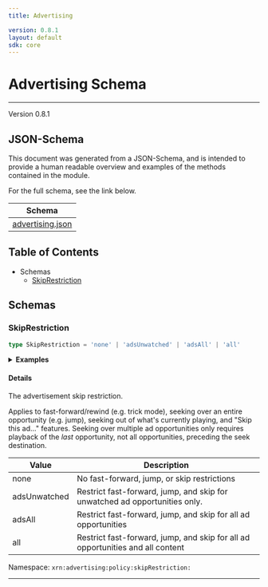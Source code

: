 ```yaml
---
title: Advertising

version: 0.8.1
layout: default
sdk: core
---
```

# Advertising Schema
---
Version 0.8.1


## JSON-Schema
This document was generated from a JSON-Schema, and is intended to provide a human readable overview and examples of the methods contained in the module.

For the full schema, see the link below.

| Schema |
|--------|
| [advertising.json](https://github.com/rdkcentral/firebolt-openrpc/blob/feature/badger-parity/src/schemas/advertising.json) |

## Table of Contents
 
 - Schemas
    - [SkipRestriction](#skiprestriction)


## Schemas

### SkipRestriction

```typescript
type SkipRestriction = 'none' | 'adsUnwatched' | 'adsAll' | 'all'
```




<details>
  <summary><b>Examples</b></summary>

```json
```

</details>


#### Details

The advertisement skip restriction.

Applies to fast-forward/rewind (e.g. trick mode), seeking over an entire opportunity (e.g. jump), seeking out of what's currently playing, and "Skip this ad..." features. Seeking over multiple ad opportunities only requires playback of the _last_ opportunity, not all opportunities, preceding the seek destination.

| Value        | Description                                                                    |
|--------------|--------------------------------------------------------------------------------|
| none         |No fast-forward, jump, or skip restrictions                                    |
| adsUnwatched | Restrict fast-forward, jump, and skip for unwatched ad opportunities only.     |
| adsAll       | Restrict fast-forward, jump, and skip for all ad opportunities                 |
| all          | Restrict fast-forward, jump, and skip for all ad opportunities and all content |

Namespace: `xrn:advertising:policy:skipRestriction:`




---


